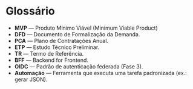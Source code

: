 # Glossário

- **MVP** — Produto Mínimo Viável (Minimum Viable Product)
- **DFD** — Documento de Formalização da Demanda.
- **PCA** — Plano de Contratações Anual.
- **ETP** — Estudo Técnico Preliminar.
- **TR** — Termo de Referência.
- **BFF** — Backend for Frontend.
- **OIDC** — Padrão de autenticação federada (Fase 3).
- **Automação** — Ferramenta que executa uma tarefa padronizada (ex.: gerar JSON).
